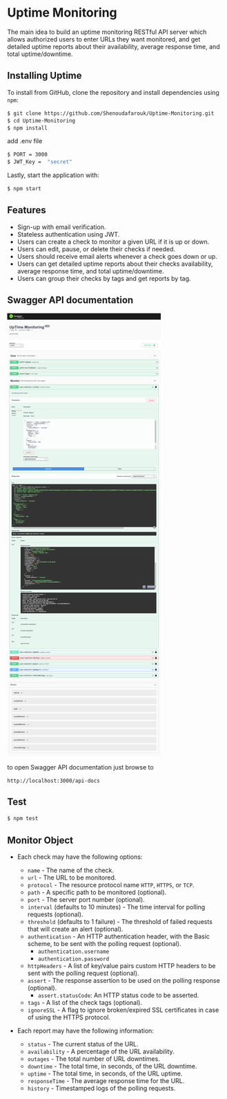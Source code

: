 # Uptime Monitoring

The main idea to build an uptime monitoring RESTful API server which allows authorized users to enter URLs they want monitored, and get detailed uptime reports about their availability, average response time, and total uptime/downtime.

Installing Uptime
-----------------

To install from GitHub, clone the repository and install dependencies using `npm`:

```sh
$ git clone https://github.com/Shenoudafarouk/Uptime-Monitoring.git
$ cd Uptime-Monitoring
$ npm install
```
add .env file
```sh
$ PORT = 3000
$ JWT_Key =  "secret"
```
Lastly, start the application with:

```sh
$ npm start
```

## Features

- Sign-up with email verification.
- Stateless authentication using JWT.
- Users can create a check to monitor a given URL if it is up or down.
- Users can edit, pause, or delete their checks if needed.
- Users should receive email alerts whenever a check goes down or up.
- Users can get detailed uptime reports about their checks availability, average response time, and total uptime/downtime.
- Users can group their checks by tags and get reports by tag.

Swagger API documentation
-----------------
![](screencapture.png)

to open Swagger API documentation just browse to 

    http://localhost:3000/api-docs

Test
-----------------
```sh
$ npm test
```
## Monitor Object

- Each check may have the following options:
  - `name` - The name of the check.
  - `url` - The URL to be monitored.
  - `protocol` - The resource protocol name `HTTP`, `HTTPS`, or `TCP`.
  - `path` - A specific path to be monitored (optional).
  - `port` - The server port number (optional).
  - `interval` (defaults to 10 minutes) - The time interval for polling requests (optional).
  - `threshold` (defaults to 1 failure) - The threshold of failed requests that will create an alert (optional).
  - `authentication` - An HTTP authentication header, with the Basic scheme, to be sent with the polling request (optional).
    - `authentication.username`
    - `authentication.password`
  - `httpHeaders` - A list of key/value pairs custom HTTP headers to be sent with the polling request (optional).
  - `assert` - The response assertion to be used on the polling response (optional).
    - `assert.statusCode`: An HTTP status code to be asserted.
  - `tags` - A list of the check tags (optional).
  - `ignoreSSL` - A flag to ignore broken/expired SSL certificates in case of using the HTTPS protocol.

- Each report may have the following information:
  - `status` - The current status of the URL.
  - `availability` - A percentage of the URL availability.
  - `outages` - The total number of URL downtimes.
  - `downtime` - The total time, in seconds, of the URL downtime.
  - `uptime` - The total time, in seconds, of the URL uptime.
  - `responseTime` - The average response time for the URL.
  - `history` - Timestamped logs of the polling requests.




